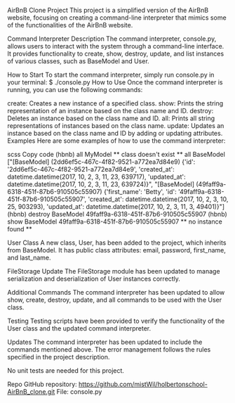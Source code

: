 AirBnB Clone Project
This project is a simplified version of the AirBnB website, focusing on creating a command-line interpreter that mimics some of the functionalities of the AirBnB website.

Command Interpreter Description
The command interpreter, console.py, allows users to interact with the system through a command-line interface. It provides functionality to create, show, destroy, update, and list instances of various classes, such as BaseModel and User.

How to Start
To start the command interpreter, simply run console.py in your terminal:
$ ./console.py
How to Use
Once the command interpreter is running, you can use the following commands:

create: Creates a new instance of a specified class.
show: Prints the string representation of an instance based on the class name and ID.
destroy: Deletes an instance based on the class name and ID.
all: Prints all string representations of instances based on the class name.
update: Updates an instance based on the class name and ID by adding or updating attributes.
Examples
Here are some examples of how to use the command interpreter:

scss
Copy code
(hbnb) all MyModel
** class doesn't exist **
all BaseModel
["[BaseModel] (2dd6ef5c-467c-4f82-9521-a772ea7d84e9) {'id': '2dd6ef5c-467c-4f82-9521-a772ea7d84e9', 'created_at': datetime.datetime(2017, 10, 2, 3, 11, 23, 639717), 'updated_at': datetime.datetime(2017, 10, 2, 3, 11, 23, 639724)}", "[BaseModel] (49faff9a-6318-451f-87b6-910505c55907) {'first_name': 'Betty', 'id': '49faff9a-6318-451f-87b6-910505c55907', 'created_at': datetime.datetime(2017, 10, 2, 3, 10, 25, 903293), 'updated_at': datetime.datetime(2017, 10, 2, 3, 11, 3, 49401)}"]
(hbnb) destroy BaseModel 49faff9a-6318-451f-87b6-910505c55907
(hbnb) show BaseModel 49faff9a-6318-451f-87b6-910505c55907
** no instance found **

User Class
A new class, User, has been added to the project, which inherits from BaseModel. It has public class attributes: email, password, first_name, and last_name.

FileStorage Update
The FileStorage module has been updated to manage serialization and deserialization of User instances correctly.

Additional Commands
The command interpreter has been updated to allow show, create, destroy, update, and all commands to be used with the User class.

Testing
Testing scripts have been provided to verify the functionality of the User class and the updated command interpreter.

Updates
The command interpreter has been updated to include the commands mentioned above. The error management follows the rules specified in the project description.

No unit tests are needed for this project.

Repo
GitHub repository: https://github.com/mistWil/holbertonschool-AirBnB_clone.git
File: console.py
